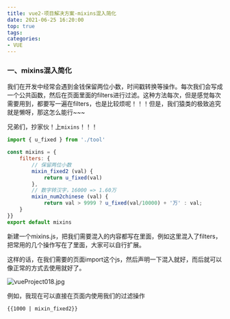 ```yaml
---
title: vue2-项目解决方案-mixins混入简化
date: 2021-06-25 16:20:00
top: true
tags:
categories:
- VUE
---
```

### 一、mixins混入简化

我们在开发中经常会遇到金钱保留两位小数，时间戳转换等操作。每次我们会写成一个公共函数，然后在页面里面的filters进行过滤。这种方法每次，但是感觉每次需要用到，都要写一遍在filters，也是比较烦呢！！！但是，我们猿类的极致追究就是懒呀，那这怎么能行~~~
<!--more-->
兄弟们，抄家伙！上```mixins```！！！

```js
import { u_fixed } from './tool'

const mixins = {    
    filters: {        
        // 保留两位小数        
        mixin_fixed2 (val) {            
            return u_fixed(val)        
        },
        // 数字转汉字，16000 => 1.60万        
        mixin_num2chinese (val) {            
            return val > 9999 ? u_fixed(val/10000) + '万' : val;        
    }    
}}
export default mixins
```

新建一个mixins.js，把我们需要混入的内容都写在里面，例如这里混入了filters，把常用的几个操作写在了里面，大家可以自行扩展。

这样的话，在我们需要的页面import这个js，然后声明一下混入就好，而后就可以像正常的方式去使用就好了。

![vueProject018.jpg](http://alivnram-test.oss-cn-beijing.aliyuncs.com/alivnblog/vueProject018.jpg)

例如，我现在可以直接在页面内使用我们的过滤操作

```
{{1000 | mixin_fixed2}}
```